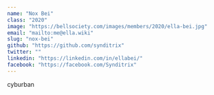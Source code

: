 ```yaml
---
name: "Nox Bei"
class: "2020"
image: "https://bellsociety.com/images/members/2020/ella-bei.jpg"
email: "mailto:me@ella.wiki"
slug: "nox-bei"
github: "https://github.com/synditrix"
twitter: ""
linkedin: "https://linkedin.com/in/ellabei/"
facebook: "https://facebook.com/Synditrix"
---
```

cyburban